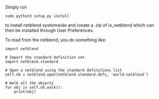 Simply run

	sudo python3 setup.py install

to install netblend systemwide and create a .zip of io_netblend which can then be installed through User Preferences.

To read from the netblend, you do something like:

	import netblend
	
	# Import the standard definition set
	import netblend.standard

	# Open a netblend using the standard definitions list
	self.nb = netblend.open(netblend.standard.defs, 'world.netblend')
	
	# Walk all the objects
	for obj in self.nb.walk():
		print(obj)
